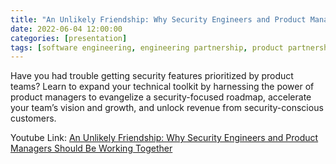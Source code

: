 ```yaml
---
title: "An Unlikely Friendship: Why Security Engineers and Product Managers Should Be Working Together"
date: 2022-06-04 12:00:00
categories: [presentation]
tags: [software engineering, engineering partnership, product partnership, security embed]
---
```


Have you had trouble getting security features prioritized by product teams? Learn to expand your technical toolkit by harnessing the power of product managers to evangelize a security-focused roadmap, accelerate your team’s vision and growth, and unlock revenue from security-conscious customers.

Youtube Link: [An Unlikely Friendship: Why Security Engineers and Product Managers Should Be Working Together](https://youtu.be/Ru9i7Ne_FQc)
